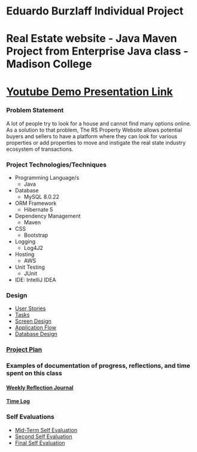 # Eduardo Burzlaff Individual Project

# Real Estate website - Java Maven Project from Enterprise Java class - Madison College

# [Youtube Demo Presentation Link](https://www.youtube.com/watch?v=eT4bvYaDSXw)

### Problem Statement

A lot of people try to look for a house and cannot find many options online. As a solution to that problem, The RS Property Website allows potential buyers and sellers to have a platform where they can look for various properties or add properties to move and instigate the real state industry ecosystem of transactions. 


### Project Technologies/Techniques

* Programming Language/s
    * Java
* Database
    * MySQL 8.0.22
* ORM Framework
    * Hibernate 5
* Dependency Management
    * Maven
* CSS
    * Bootstrap
* Logging
    * Log4J2
* Hosting
    * AWS
* Unit Testing
    * JUnit
* IDE: IntelliJ IDEA


### Design

* [User Stories](DesignDocuments/UserStories/userStories.md)
* [Tasks](DesignDocuments/TasksByStory/tasks.md)
* [Screen Design](DesignDocuments/ScreenDesign/Wireframe.pdf)
* [Application Flow](DesignDocuments/ApplicationFlow/applicationFlow.md)
* [Database Design](DesignDocuments/DatabaseDiagram/databaseDiagram.png)

### [Project Plan](ProjectPlan.md)

### Examples of documentation of progress, reflections, and time spent on this class

#### [Weekly Reflection Journal](WeeklyReflectionJournal.md)
#### [Time Log](TimeLog.md)


### Self Evaluations

* [Mid-Term Self Evaluation](DesignDocuments/SelfEvaluations/midTermSelfEvaluation.md)
* [Second Self Evaluation](DesignDocuments/SelfEvaluations/SecondSelfEvaluation.md)
* [Final Self Evaluation](DesignDocuments/SelfEvaluations/FinalSelfEvaluation.md)

